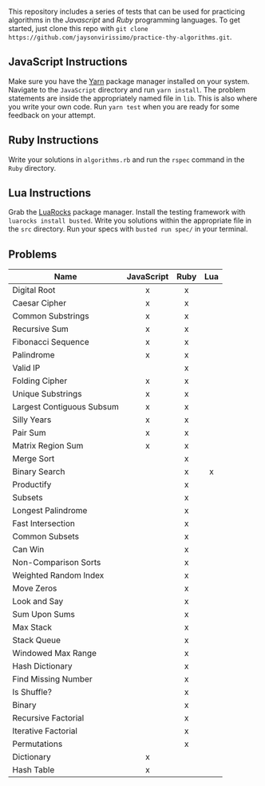This repository includes a series of tests that can be used for practicing algorithms in the _Javascript_ and _Ruby_ programming languages.
To get started, just clone this repo with `git clone https://github.com/jaysonvirissimo/practice-thy-algorithms.git`.

## JavaScript Instructions
Make sure you have the [Yarn](https://yarnpkg.com/lang/en/) package manager installed on your system.
Navigate to the `JavaScript` directory and run `yarn install`.
The problem statements are inside the appropriately named file in `lib`.
This is also where you write your own code.
Run `yarn test` when you are ready for some feedback on your attempt.

## Ruby Instructions
Write your solutions in `algorithms.rb` and run the `rspec` command in the `Ruby` directory.

## Lua Instructions
Grab the [LuaRocks](https://luarocks.org/#quick-start) package manager.
Install the testing framework with `luarocks install busted`.
Write you solutions within the appropriate file in the `src` directory.
Run your specs with `busted run spec/` in your terminal.


## Problems
| Name                      | JavaScript | Ruby | Lua |
| ------------------------- |:----------:| :---:| :--:|
| Digital Root              | x          | x    |     |
| Caesar Cipher             | x          | x    |     |
| Common Substrings         | x          | x    |     |
| Recursive Sum             | x          | x    |     |
| Fibonacci Sequence        | x          | x    |     |
| Palindrome                | x          | x    |     |
| Valid IP                  |            | x    |     |
| Folding Cipher            | x          | x    |     |
| Unique Substrings         | x          | x    |     |
| Largest Contiguous Subsum | x          | x    |     |
| Silly Years               | x          | x    |     |
| Pair Sum                  | x          | x    |     |
| Matrix Region Sum         | x          | x    |     |
| Merge Sort                |            | x    |     |
| Binary Search             |            | x    | x   |
| Productify                |            | x    |     |
| Subsets                   |            | x    |     |
| Longest Palindrome        |            | x    |     |
| Fast Intersection         |            | x    |     |
| Common Subsets            |            | x    |     |
| Can Win                   |            | x    |     |
| Non-Comparison Sorts      |            | x    |     |
| Weighted Random Index     |            | x    |     |
| Move Zeros                |            | x    |     |
| Look and Say              |            | x    |     |
| Sum Upon Sums             |            | x    |     |
| Max Stack                 |            | x    |     |
| Stack Queue               |            | x    |     |
| Windowed Max Range        |            | x    |     |
| Hash Dictionary           |            | x    |     |
| Find Missing Number       |            | x    |     |
| Is Shuffle?               |            | x    |     |
| Binary                    |            | x    |     |
| Recursive Factorial       |            | x    |     |
| Iterative Factorial       |            | x    |     |
| Permutations              |            | x    |     |
| Dictionary                | x          |      |     |
| Hash Table                | x          |      |     |